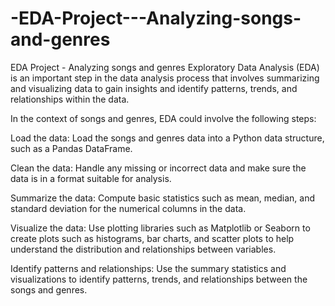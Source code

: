 # -EDA-Project---Analyzing-songs-and-genres
  EDA Project -  Analyzing songs and genres
Exploratory Data Analysis (EDA) is an important step in the data analysis process that involves summarizing and visualizing data to gain insights and identify patterns, trends, and relationships within the data.

In the context of songs and genres, EDA could involve the following steps:

Load the data: Load the songs and genres data into a Python data structure, such as a Pandas DataFrame.

Clean the data: Handle any missing or incorrect data and make sure the data is in a format suitable for analysis.

Summarize the data: Compute basic statistics such as mean, median, and standard deviation for the numerical columns in the data.

Visualize the data: Use plotting libraries such as Matplotlib or Seaborn to create plots such as histograms, bar charts, and scatter plots to help understand the distribution and relationships between variables.

Identify patterns and relationships: Use the summary statistics and visualizations to identify patterns, trends, and relationships between the songs and genres.
